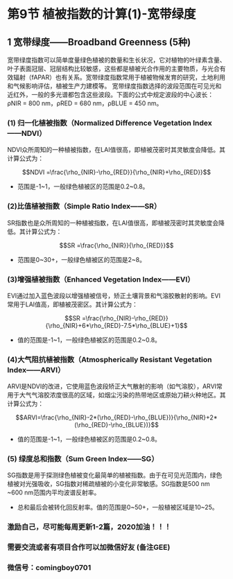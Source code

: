 # 第9节 植被指数的计算\(1\)-宽带绿度

## 1 宽带绿度——Broadband Greenness \(5种\)

宽带绿度指数可以简单度量绿色植被的数量和生长状况，它对植物的叶绿素含量、叶子表面冠层、冠层结构比较敏感，这些都是植被光合作用的主要物质，与光合有效辐射（fAPAR）也有关系。宽带绿度指数常用于植被物候发育的研究，土地利用和气候影响评估，植被生产力建模等。 宽带绿度指数选择的波段范围在可见光和近红外，一般的多光谱都包含这些波段。下面的公式中规定波段的中心波长：ρNIR = 800 nm，ρRED = 680 nm，ρBLUE = 450 nm。

### \(1\) 归一化植被指数（Normalized Difference Vegetation Index——NDVI）

NDVI众所周知的一种植被指数，在LAI值很高，即植被茂密时其灵敏度会降低。其计算公式为：

$$NDVI =\frac{\rho_{NIR}-\rho_{RED}}{\rho_{NIR}+\rho_{RED}}$$

* 范围是-1~1，一般绿色植被区的范围是0.2~0.8。

### \(2\)比值植被指数（Simple Ratio Index——SR）

SR指数也是众所周知的一种植被指数，在LAI值很高，即植被茂密时其灵敏度会降低。其计算公式为：

$$SR =\frac{\rho_{NIR}}{\rho_{RED}}$$

* 范围是0~30+，一般绿色植被区的范围是2~8。

### \(3\)增强植被指数（Enhanced Vegetation Index——EVI）

EVI通过加入蓝色波段以增强植被信号，矫正土壤背景和气溶胶散射的影响。EVI常用于LAI值高，即植被茂密区。其计算公式为：

$$SR =\frac{\rho_{NIR}-\rho_{RED}}{\rho_{NIR}+6*\rho_{RED}-7.5*\rho_{BLUE}+1}$$

* 值的范围是-1~1，一般绿色植被区的范围是0.2~0.8。

### \(4\)大气阻抗植被指数（Atmospherically Resistant Vegetation Index——ARVI）

ARVI是NDVI的改进，它使用蓝色波段矫正大气散射的影响（如气溶胶），ARVI常用于大气气溶胶浓度很高的区域，如烟尘污染的热带地区或原始刀耕火种地区。其计算公式为：

$$ARVI=\frac{\rho_{NIR}-2*(\rho_{RED}-\rho_{BLUE})}{\rho_{NIR}+2*(\rho_{RED}-\rho_{BLUE})}$$

* 值的范围是-1~1，一般绿色植被区的范围是0.2~0.8。

### \(5\) 绿度总和指数（Sum Green Index——SG）

SG指数是用于探测绿色植被变化最简单的植被指数。由于在可见光范围内，绿色植被对光强吸收，SG指数对稀疏植被的小变化非常敏感。SG指数是500 nm ~600 nm范围内平均波谱反射率。

* 总和最后会被转化回反射率。值的范围是0~50+，一般植被区域是10~25。

### 激励自己，尽可能每周更新1-2篇，2020加油！！！

### 需要交流或者有项目合作可以加微信好友 \(备注GEE\)

### 微信号：comingboy0701

